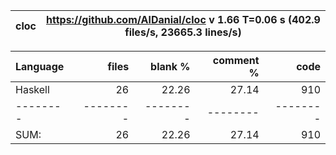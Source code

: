 
cloc|https://github.com/AlDanial/cloc v 1.66  T=0.06 s (402.9 files/s, 23665.3 lines/s)
--- | ---

Language|files|blank %|comment %|code
:-------|-------:|-------:|-------:|-------:
Haskell|26|22.26|27.14|910
--------|--------|--------|--------|--------
SUM:|26|22.26|27.14|910
